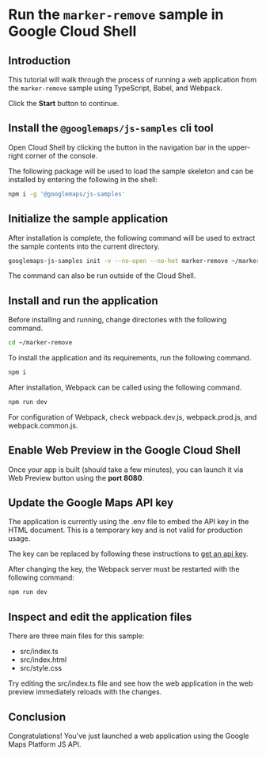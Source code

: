 # Run the `marker-remove` sample in Google Cloud Shell

<walkthrough-tutorial-duration duration="10"/>

## Introduction

This tutorial will walk through the process of running a web application from
the `marker-remove` sample using TypeScript, Babel, and Webpack.

Click the **Start** button to continue.

## Install the `@googlemaps/js-samples` cli tool

Open Cloud Shell by clicking the
<walkthrough-cloud-shell-icon></walkthrough-cloud-shell-icon> button in the
navigation bar in the upper-right corner of the console.

The following package will be used to load the sample skeleton and can be
installed by entering the following in the shell:

```bash
npm i -g '@googlemaps/js-samples'
```

## Initialize the sample application

After installation is complete, the following command will be used to extract
the sample contents into the current directory.

```bash
googlemaps-js-samples init -v --no-open --no-hot marker-remove ~/marker-remove
```

The command can also be run outside of the Cloud Shell.

## Install and run the application

Before installing and running, change directories with the following command.

```bash
cd ~/marker-remove
```

To install the application and its requirements, run the following command.

```bash
npm i
```

After installation, Webpack can be called using the following command.

```bash
npm run dev
```

For configuration of Webpack, check
<walkthrough-editor-open-file filePath="marker-remove/webpack.dev.js">webpack.dev.js</walkthrough-editor-open-file>,
<walkthrough-editor-open-file filePath="marker-remove/webpack.prod.js">webpack.prod.js</walkthrough-editor-open-file>,
and
<walkthrough-editor-open-file filePath="marker-remove/webpack.common.js">webpack.common.js</walkthrough-editor-open-file>.

## Enable Web Preview in the Google Cloud Shell

Once your app is built (should take a few minutes), you can launch it via
<walkthrough-spotlight-pointer target="cloudshell" spotlightId="devshell-web-preview-button">Web
Preview button</walkthrough-spotlight-pointer> using the **port 8080**.

## Update the Google Maps API key

The application is currently using the
<walkthrough-editor-open-file filePath="marker-remove/.env">.env</walkthrough-editor-open-file>
file to embed the API key in the HTML document. This is a temporary key and is
not valid for production usage.

The key can be replaced by following these instructions to
[get an api key](https://developers.google.com/maps/documentation/javascript/get-api-key).

After changing the key, the Webpack server must be restarted with the following
command:

```bash
npm run dev
```

## Inspect and edit the application files

There are three main files for this sample:

*   <walkthrough-editor-open-file filePath="marker-remove/src/index.ts">src/index.ts</walkthrough-editor-open-file>
*   <walkthrough-editor-open-file filePath="marker-remove/src/index.html">src/index.html</walkthrough-editor-open-file>
*   <walkthrough-editor-open-file filePath="marker-remove/src/style.css">src/style.css</walkthrough-editor-open-file>

Try editing the <walkthrough-editor-open-file filePath="marker-remove/src/index.ts">src/index.ts</walkthrough-editor-open-file> file and see how the web application in the web preview immediately reloads with the changes.

## Conclusion

<walkthrough-conclusion-trophy></walkthrough-conclusion-trophy>

Congratulations! You've just launched a web application using the Google Maps
Platform JS API.
